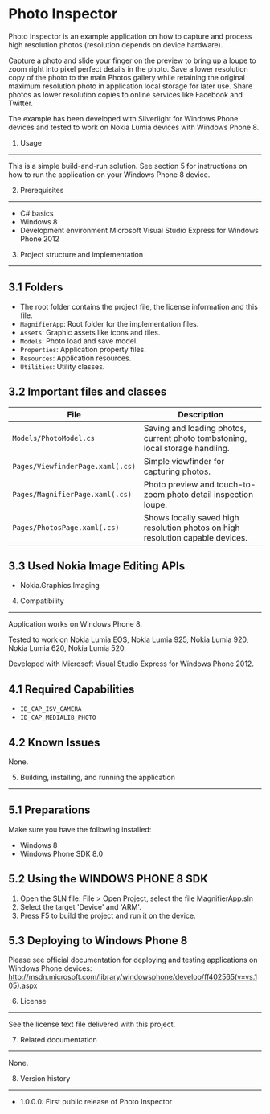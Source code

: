 Photo Inspector
===============

Photo Inspector is an example application on how to capture and process high
resolution photos (resolution depends on device hardware).

Capture a photo and slide your finger on the preview to bring up a loupe to zoom
right into pixel perfect details in the photo. Save a lower resolution copy of
the photo to the main Photos gallery while retaining the original maximum
resolution photo in application local storage for later use. Share photos as
lower resolution copies to online services like Facebook and Twitter.

The example has been developed with Silverlight for Windows Phone devices and
tested to work on Nokia Lumia devices with Windows Phone 8.


1. Usage
-------------------------------------------------------------------------------

This is a simple build-and-run solution. See section 5 for instructions on how
to run the application on your Windows Phone 8 device.


2. Prerequisites
-------------------------------------------------------------------------------

* C# basics
* Windows 8
* Development environment Microsoft Visual Studio Express for Windows Phone 2012


3. Project structure and implementation
-------------------------------------------------------------------------------

3.1 Folders
-----------

* The root folder contains the project file, the license information and this
  file.
* `MagnifierApp`: Root folder for the implementation files.  
* `Assets`: Graphic assets like icons and tiles.
* `Models`: Photo load and save model.
* `Properties`: Application property files.
* `Resources`: Application resources.
* `Utilities`: Utility classes.

3.2 Important files and classes
-------------------------------

| File | Description |
| ---- | ----------- |
| `Models/PhotoModel.cs` | Saving and loading photos, current photo tombstoning, local storage handling. |
| `Pages/ViewfinderPage.xaml(.cs)` | Simple viewfinder for capturing photos. |
| `Pages/MagnifierPage.xaml(.cs)` | Photo preview and touch-to-zoom photo detail inspection loupe. |
| `Pages/PhotosPage.xaml(.cs)` | Shows locally saved high resolution photos on high resolution capable devices. |

3.3 Used Nokia Image Editing APIs
---------------------------------

* Nokia.Graphics.Imaging


4. Compatibility
-------------------------------------------------------------------------------

Application works on Windows Phone 8.

Tested to work on Nokia Lumia EOS, Nokia Lumia 925, Nokia Lumia 920,
Nokia Lumia 620, Nokia Lumia 520.

Developed with Microsoft Visual Studio Express for Windows Phone 2012.

4.1 Required Capabilities
-------------------------

* `ID_CAP_ISV_CAMERA`
* `ID_CAP_MEDIALIB_PHOTO`

4.2 Known Issues
----------------

None.


5. Building, installing, and running the application
-------------------------------------------------------------------------------

5.1 Preparations
----------------

Make sure you have the following installed:

* Windows 8
* Windows Phone SDK 8.0

5.2 Using the WINDOWS PHONE 8 SDK
---------------------------------

1. Open the SLN file:
   File > Open Project, select the file MagnifierApp.sln
2. Select the target 'Device' and 'ARM'.
3. Press F5 to build the project and run it on the device.

5.3 Deploying to Windows Phone 8
--------------------------------

Please see official documentation for deploying and testing applications on
Windows Phone devices:
http://msdn.microsoft.com/library/windowsphone/develop/ff402565(v=vs.105).aspx


6. License
-------------------------------------------------------------------------------

See the license text file delivered with this project.


7. Related documentation
-------------------------------------------------------------------------------

None.


8. Version history
-------------------------------------------------------------------------------

* 1.0.0.0: First public release of Photo Inspector
